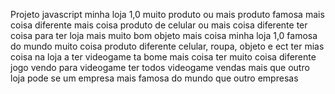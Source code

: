 Projeto javascript minha loja 1,0 muito produto ou mais produto famosa mais coisa diferente mais coisa produto de celular ou mais coisa diferente ter coisa para ter loja mais muito bom objeto mais coisa minha loja 1,0 famosa do mundo muito coisa produto diferente celular, roupa, objeto e ect ter mias coisa na loja a ter videogame ta bome mais coisa ter muito coisa diferente jogo vendo para videogame ter todos videogame vendas mais que outro loja pode se um empresa mais famosa do mundo que outro empresas 
